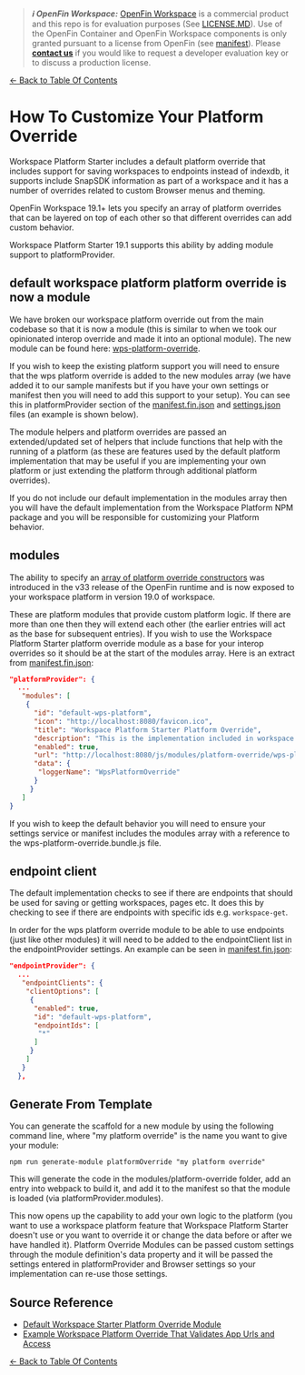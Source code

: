> **_:information_source: OpenFin Workspace:_** [OpenFin Workspace](https://www.openfin.co/workspace/) is a commercial product and this repo is for evaluation purposes (See [LICENSE.MD](../LICENSE.MD)). Use of the OpenFin Container and OpenFin Workspace components is only granted pursuant to a license from OpenFin (see [manifest](../public/manifest.fin.json)). Please [**contact us**](https://www.openfin.co/workspace/poc/) if you would like to request a developer evaluation key or to discuss a production license.

[<- Back to Table Of Contents](../README.md)

# How To Customize Your Platform Override

Workspace Platform Starter includes a default platform override that includes support for saving workspaces to endpoints instead of indexdb, it supports include SnapSDK information as part of a workspace and it has a number of overrides related to custom Browser menus and theming.

OpenFin Workspace 19.1+ lets you specify an array of platform overrides that can be layered on top of each other so that different overrides can add custom behavior.

Workspace Platform Starter 19.1 supports this ability by adding module support to platformProvider.

## default workspace platform platform override is now a module

We have broken our workspace platform override out from the main codebase so that it is now a module (this is similar to when we took our opinionated interop override and made it into an optional module). The new module can be found here: [wps-platform-override](../client/src/modules/platform-override/wps-platform-override/).

If you wish to keep the existing platform support you will need to ensure that the wps platform override is added to the new modules array (we have added it to our sample manifests but if you have your own settings or manifest then you will need to add this support to your setup). You can see this in platformProvider section of the [manifest.fin.json](../public/manifest.fin.json) and [settings.json](../public/settings.json) files (an example is shown below).

The module helpers and platform overrides are passed an extended/updated set of helpers that include functions that help with the running of a platform (as these are features used by the default platform implementation that may be useful if you are implementing your own platform or just extending the platform through additional platform overrides).

If you do not include our default implementation in the modules array then you will have the default implementation from the Workspace Platform NPM package and you will be responsible for customizing your Platform behavior.

## modules

The ability to specify an [array of platform override constructors](https://cdn.openfin.co/docs/javascript/stable/interfaces/OpenFin.InitPlatformOptions.html#overrideCallback) was introduced in the v33 release of the OpenFin runtime and is now exposed to your workspace platform in version 19.0 of workspace.

These are platform modules that provide custom platform logic. If there are more than one then they will extend each other (the earlier entries will act as the base for subsequent entries). If you wish to use the Workspace Platform Starter platform override module as a base for your interop overrides so it should be at the start of the modules array. Here is an extract from [manifest.fin.json](../public/manifest.fin.json):

```json
"platformProvider": {
  ...
   "modules": [
    {
      "id": "default-wps-platform",
      "icon": "http://localhost:8080/favicon.ico",
      "title": "Workspace Platform Starter Platform Override",
      "description": "This is the implementation included in workspace platform starter but it is now exposed as a module to allow for easy replacement.",
      "enabled": true,
      "url": "http://localhost:8080/js/modules/platform-override/wps-platform-override.bundle.js",
      "data": {
       "loggerName": "WpsPlatformOverride"
      }
     }
   ]
}
```

If you wish to keep the default behavior you will need to ensure your settings service or manifest includes the modules array with a reference to the wps-platform-override.bundle.js file.

## endpoint client

The default implementation checks to see if there are endpoints that should be used for saving or getting workspaces, pages etc. It does this by checking to see if there are endpoints with specific ids e.g. `workspace-get`.

In order for the wps platform override module to be able to use endpoints (just like other modules) it will need to be added to the endpointClient list in the endpointProvider settings. An example can be seen in [manifest.fin.json](../public/manifest.fin.json):

```json
"endpointProvider": {
  ...
   "endpointClients": {
    "clientOptions": [
     {
      "enabled": true,
      "id": "default-wps-platform",
      "endpointIds": [
       "*"
      ]
     }
    ]
   }
  },
```

## Generate From Template

You can generate the scaffold for a new module by using the following command line, where "my platform override" is the name you want to give your module:

```shell
npm run generate-module platformOverride "my platform override"
```

This will generate the code in the modules/platform-override folder, add an entry into webpack to build it, and add it to the manifest so that the module is loaded (via platformProvider.modules).

This now opens up the capability to add your own logic to the platform (you want to use a workspace platform feature that Workspace Platform Starter doesn't use or you want to override it or change the data before or after we have handled it). Platform Override Modules can be passed custom settings through the module definition's data property and it will be passed the settings entered in platformProvider and Browser settings so your implementation can re-use those settings.

## Source Reference

- [Default Workspace Starter Platform Override Module](../client/src/modules/platform-override/wps-platform-override/)
- [Example Workspace Platform Override That Validates App Urls and Access](../client/src/modules/platform-override/application-url-and-access-validator/)

[<- Back to Table Of Contents](../README.md)
